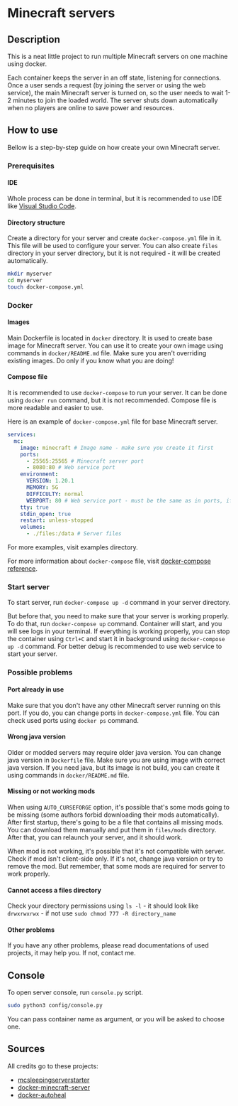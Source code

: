 # Minecraft servers

## Description

This is a neat little project to run multiple Minecraft servers on one machine using docker.

Each container keeps the server in an off state, listening for connections. Once a user sends a request (by joining the server or using the web service), the main Minecraft server is turned on, so the user needs to wait 1-2 minutes to join the loaded world. The server shuts down automatically when no players are online to save power and resources.

## How to use

Bellow is a step-by-step guide on how create your own Minecraft server.

### Prerequisites

#### IDE

Whole process can be done in terminal, but it is recommended to use IDE like [Visual Studio Code](https://code.visualstudio.com/).

#### Directory structure

Create a directory for your server and create `docker-compose.yml` file in it. This file will be used to configure your server. You can also create `files` directory in your server directory, but it is not required - it will be created automatically.

```bash
mkdir myserver
cd myserver
touch docker-compose.yml
```

### Docker

#### Images

Main Dockerfile is located in `docker` directory. It is used to create base image for Minecraft server. You can use it to create your own image using commands in `docker/README.md` file. Make sure you aren't overriding existing images. Do only if you know what you are doing!

#### Compose file

It is recommended to use `docker-compose` to run your server. It can be done using `docker run` command, but it is not recommended. Compose file is more readable and easier to use.

Here is an example of `docker-compose.yml` file for base Minecraft server.

```yaml
services:
  mc: 
    image: minecraft # Image name - make sure you create it first
    ports:
      - 25565:25565 # Minecraft server port
      - 8080:80 # Web service port
    environment:
      VERSION: 1.20.1
      MEMORY: 5G
      DIFFICULTY: normal
      WEBPORT: 80 # Web service port - must be the same as in ports, if you want to use web service
    tty: true
    stdin_open: true
    restart: unless-stopped
    volumes:
      - ./files:/data # Server files
```

For more examples, visit examples directory.

For more information about `docker-compose` file, visit [docker-compose reference](https://docs.docker.com/compose/compose-file/).

### Start server

To start server, run `docker-compose up -d` command in your server directory. 

But before that, you need to make sure that your server is working properly. To do that, run `docker-compose up` command. Container will start, and you will see logs in your terminal. If everything is working properly, you can stop the container using `Ctrl+C` and start it in background using `docker-compose up -d` command. For better debug is recommended to use web service to start your server.

### Possible problems

#### Port already in use

Make sure that you don't have any other Minecraft server running on this port. If you do, you can change ports in `docker-compose.yml` file. You can check used ports using `docker ps` command.

#### Wrong java version

Older or modded servers may require older java version. You can change java version in `Dockerfile` file. Make sure you are using image with correct java version. If you need java, but its image is not build, you can create it using commands in `docker/README.md` file.

#### Missing or not working mods

When using `AUTO_CURSEFORGE` option, it's possible that's some mods going to be missing (some authors forbid downloading their mods automatically). After first startup, there's going to be a file that contains all missing mods. You can download them manually and put them in `files/mods` directory. After that, you can relaunch your server, and it should work.

When mod is not working, it's possible that it's not compatible with server. Check if mod isn't client-side only. If it's not, change java version or try to remove the mod. But remember, that some mods are required for server to work properly.

#### Cannot access a files directory

Check your directory permissions using `ls -l` - it should look like `drwxrwxrwx` - if not use `sudo chmod 777 -R directory_name`


#### Other problems

If you have any other problems, please read documentations of used projects, it may help you. If not, contact me.

## Console

To open server console, run `console.py` script.

```bash
sudo python3 config/console.py
```

You can pass container name as argument, or you will be asked to choose one.

## Sources

All credits go to these projects:

- [mcsleepingserverstarter](https://github.com/vincss/mcsleepingserverstarter)
- [docker-minecraft-server](https://github.com/itzg/docker-minecraft-server)
- [docker-autoheal](https://github.com/willfarrell/docker-autoheal)